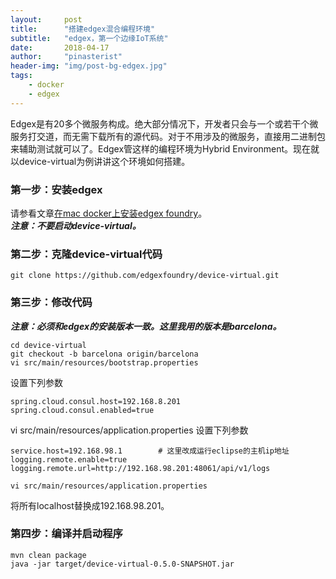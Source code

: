 ```yaml
---
layout:     post
title:      "搭建edgex混合编程环境"
subtitle:   "edgex，第一个边缘IoT系统"
date:       2018-04-17
author:     "pinasterist"
header-img: "img/post-bg-edgex.jpg"
tags:
    - docker
    - edgex
---
```


Edgex是有20多个微服务构成。绝大部分情况下，开发者只会与一个或若干个微服务打交道，而无需下载所有的源代码。对于不用涉及的微服务，直接用二进制包来辅助测试就可以了。Edgex管这样的编程环境为Hybrid Environment。现在就以device-virtual为例讲讲这个环境如何搭建。

### 第一步：安装edgex
请参看文章[在mac docker上安装edgex foundry](http://blog.pinasterist.ml/2018/04/08/install-edgex-on-macdocker)。  
___注意：不要启动device-virtual。___

### 第二步：克隆device-virtual代码

```shell
git clone https://github.com/edgexfoundry/device-virtual.git
```

### 第三步：修改代码

___注意：必须和edgex的安装版本一致。这里我用的版本是barcelona。___

```shell
cd device-virtual
git checkout -b barcelona origin/barcelona
vi src/main/resources/bootstrap.properties
```

设置下列参数

```shell
spring.cloud.consul.host=192.168.8.201
spring.cloud.consul.enabled=true
```

vi src/main/resources/application.properties
设置下列参数
```shell
service.host=192.168.98.1        # 这里改成运行eclipse的主机ip地址
logging.remote.enable=true
logging.remote.url=http://192.168.98.201:48061/api/v1/logs
```
```shell
vi src/main/resources/application.properties
```
将所有localhost替换成192.168.98.201。

### 第四步：编译并启动程序

```shell
mvn clean package
java -jar target/device-virtual-0.5.0-SNAPSHOT.jar
```

